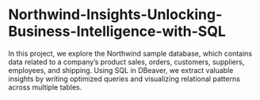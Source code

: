 # Northwind-Insights-Unlocking-Business-Intelligence-with-SQL
In this project, we explore the Northwind sample database, which contains data related to a company’s product sales, orders, customers, suppliers, employees, and shipping. Using SQL in DBeaver, we extract valuable insights by writing optimized queries and visualizing relational patterns across multiple tables.
